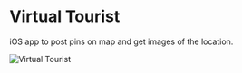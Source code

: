# Virtual Tourist

iOS app to post pins on map and get images of the location.

![Virtual Tourist](https://cloud.githubusercontent.com/assets/3099626/19128691/22bb80ca-8b90-11e6-80fe-79027057676a.png)
